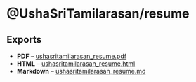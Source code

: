 # @UshaSriTamilarasan/resume
>
## Exports
- **PDF** &ndash; [ushasritamilarasan_resume.pdf](ushasri_tamilarasan_resume.pdf)
- **HTML** &ndash; [ushasritamilarasan_resume.html](ushasri_tamilarasan_resume.html)
- **Markdown** &ndash; [ushasritamilarasan_resume.md](ushasri_tamilarasan_resume.md)
